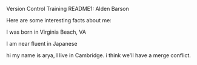 Version Control Training README1: Alden Barson


Here are some interesting facts about me:


I was born in Virginia Beach, VA

I am near fluent in Japanese

hi my name is arya, I live in Cambridge. i think we'll have a merge conflict.


